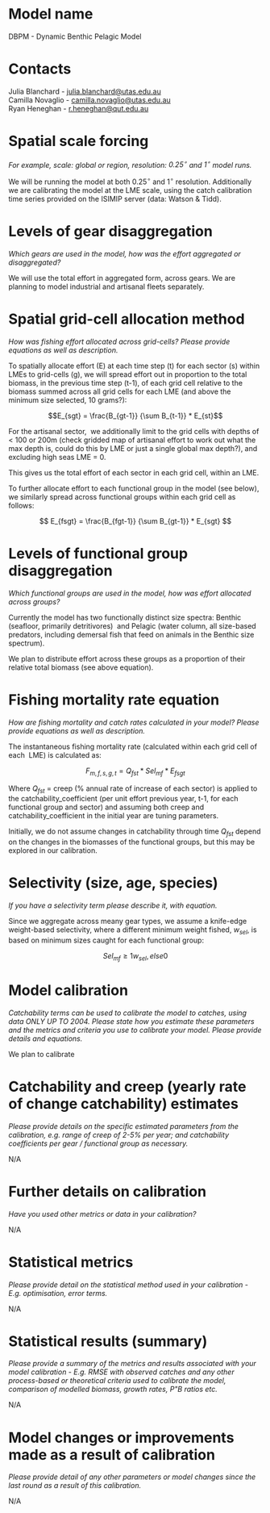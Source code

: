 # Model name
DBPM - Dynamic Benthic Pelagic Model

# Contacts
Julia Blanchard - [julia.blanchard\@utas.edu.au](mailto:julia.blanchard@utas.edu.au)  
Camilla Novaglio - [camilla.novaglio\@utas.edu.au](mailto:camilla.novaglio@utas.edu.au)  
Ryan Heneghan - [r.heneghan\@qut.edu.au](mailto:r.heneghan@qut.edu.au)  

# Spatial scale forcing
*For example, scale: global or region, resolution: $`0.25^{\circ}`$ and $`1^{\circ}`$ model runs.*

We will be running the model at both $0.25^{\circ}$ and $1^{\circ}$ resolution. Additionally we are calibrating the model at the LME scale, using the catch calibration time series provided on the ISIMIP server (data: Watson & Tidd).

# Levels of gear disaggregation
*Which gears are used in the model, how was the effort aggregated or disaggregated?*

We will use the total effort in aggregated form, across gears. We are planning to model industrial and artisanal fleets separately.

# Spatial grid-cell allocation method
*How was fishing effort allocated across grid-cells? Please provide equations as well as description.*

To spatially allocate effort (E) at each time step (t) for each sector (s) within LMEs to grid-cells (g), we will spread effort out in proportion to the total biomass, in the previous time step (t-1), of each grid cell relative to the biomass summed across all grid cells for each LME (and above the minimum size selected, 10 grams?):

$$E_{sgt} = \frac{B_{gt-1}} {\sum B_{t-1}} * E_{st}$$

For the artisanal sector,  we additionally limit to the grid cells with depths of < 100 or 200m (check gridded map of artisanal effort to work out what the max depth is, could do this by LME or just a single global max depth?), and excluding high seas LME = 0.

This gives us the total effort of each sector in each grid cell, within an LME.

To further allocate effort to each functional group in the model (see below), we similarly spread across functional groups within each grid cell as follows:

$$ E_{fsgt} = \frac{B_{fgt-1}} {\sum B_{gt-1}} * E_{sgt} $$

# Levels of functional group disaggregation
*Which functional groups are used in the model, how was effort allocated across groups?*

Currently the model has two functionally distinct size spectra: Benthic (seafloor, primarily detritivores)  and Pelagic (water column, all size-based predators, including demersal fish that feed on animals in the Benthic size spectrum). 

We plan to distribute effort across these groups as a proportion of their relative total biomass (see above equation).

# Fishing mortality rate equation
*How are fishing mortality and catch rates calculated in your model? Please provide equations as well as description.*

The instantaneous fishing mortality rate (calculated within each grid cell of each  LME) is calculated as:

$$ F_{m,f,s,g,t} = Q_{fst} * Sel_{mf} * E_{fsgt} $$

Where $Q_{fst}$ = creep (% annual rate of increase of each sector) is applied to the catchability_coefficient (per unit effort previous year, t-1, for each functional group and sector) and assuming both creep and catchability_coefficient in the initial year are tuning parameters.

Initially, we do not assume changes in catchability through time $`Q_{fst}`$ depend on the changes in the biomasses of the functional groups, but this may be explored in our calibration.

# Selectivity (size, age, species)
*If you have a selectivity term please describe it, with equation.*

Since we aggregate across meany gear types, we assume a knife-edge weight-based selectivity, where a different minimum weight fished, $w_{sel}$, is based on minimum sizes caught for each functional group:

$$ Sel_{mf} \geq 1 w_{sel}, else 0 $$

# Model calibration
*Catchability terms can be used to calibrate the model to catches, using data ONLY UP TO 2004. Please state how you estimate these parameters and the metrics and criteria you use to calibrate your model. Please provide details and equations.*

We plan to calibrate

# Catchability and creep (yearly rate of change catchability) estimates
*Please provide details on the specific estimated parameters from the calibration, e.g. range of creep of 2-5% per year; and catchability coefficients per gear / functional group as necessary.*

N/A

# Further details on calibration
*Have you used other metrics or data in your calibration?*

N/A

# Statistical metrics
*Please provide detail on the statistical method used in your calibration - E.g. optimisation, error terms.*

N/A

# Statistical results (summary)
*Please provide a summary of the metrics and results associated with your model calibration - E.g. RMSE with observed catches and any other process-based or theoretical criteria used to calibrate the model, comparison of modelled biomass, growth rates, P"B ratios etc.*

N/A

# Model changes or improvements made as a result of calibration
*Please provide detail of any other parameters or model changes since the last round as a result of this calibration.*

N/A

